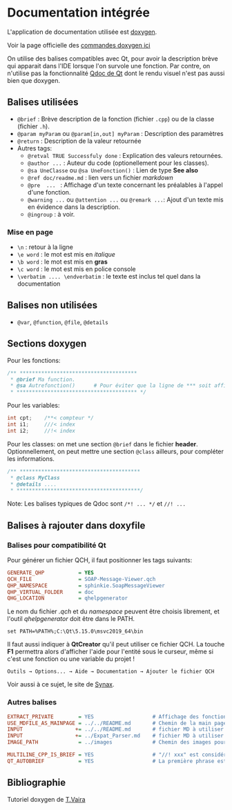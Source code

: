 # Documentation intégrée

L'application de documentation utilisée est [doxygen](https://www.doxygen.nl).

Voir la page officielle des [commandes doxygen ici](https://www.doxygen.nl/manual/index.html)

On utilise des balises compatibles avec Qt, pour avoir la description brève qui apparait dans l'IDE lorsque l'on survole une fonction.
Par contre, on n'utilise pas la fonctionnalité [Qdoc de Qt](https://doc.qt.io/qt-5/qdoc-guide-writing.html) dont le rendu visuel n'est pas aussi bien que doxygen.

## Balises utilisées

* `@brief` : Brève description de la fonction (fichier `.cpp`) ou de la classe (fichier `.h`).
* `@param myParam`  ou `@param[in,out] myParam` : Description des paramètres
* `@return` : Description de la valeur retournée
* Autres tags:
  * `@retval TRUE Successfuly done` : Explication des valeurs retournées.
  * `@author ...` : Auteur du code (optionellement pour les classes).
  * `@sa UneClasse` ou `@sa UneFonction()` : Lien de type **See also**
  * `@ref doc/readme.md` : lien vers un fichier *markdown*
  * `@pre  ... ` : Affichage d'un texte concernant les préalables à l'appel d'une fonction.
  * `@warning ...` ou `@attention ...` ou `@remark ...`: Ajout d'un texte mis en évidence dans la description.
  * `@ingroup` : à voir. 


### Mise en page

* `\n` : retour à la ligne
* `\e word` : le mot est mis en *italique*
* `\b word` : le mot est mis en **gras**
* `\c word` : le mot est mis en police console
* `\verbatim .... \endverbatim` : le texte est inclus tel quel dans la documentation 


## Balises non utilisées

* `@var`, `@function`, `@file`, `@details`


## Sections doxygen

Pour les fonctions:
```c++
/** **************************************
 * @brief Ma function.
 * @sa Autrefonction()      # Pour éviter que la ligne de *** soit affichée par Qt.
 * *************************************** */ 
```

Pour les variables:
```c++
int cpt;    /**< compteur */
int i1;     ///< index
int i2;     //!< index
```

Pour les classes: on met une section `@brief` dans le fichier **header**. Optionnellement, on peut mettre une section `@class` ailleurs, pour compléter les informations.
```c++
/** ***************************************
 * @class MyClass
 * @details ....
 * ****************************************/ 
```

Note: Les balises typiques de Qdoc sont `/*! ... */`  et `//! ...`


## Balises à rajouter dans doxyfile

### Balises pour compatibilité Qt

Pour générer un fichier QCH, il faut positionner les tags suivants:

```ini
GENERATE_QHP           = YES
QCH_FILE               = SOAP-Message-Viewer.qch
QHP_NAMESPACE          = sphinkie.SoapMessageViewer
QHP_VIRTUAL_FOLDER     = doc
QHG_LOCATION           = qhelpgenerator
```

Le nom du fichier *.qch* et du *namespace* peuvent être choisis librement, et l'outil *qhelpgenerator* doit être dans le PATH.

```
set PATH=%PATH%;C:\Qt\5.15.0\msvc2019_64\bin
```
Il faut aussi indiquer à **QtCreator** qu'il peut utiliser ce fichier QCH. La touche **F1** permettra alors d'afficher l'aide pour l'entité sous le curseur, même si c'est une fonction ou une variable du projet !

```
Outils → Options... → Aide → Documentation → Ajouter le fichier QCH
```

Voir aussi à ce sujet, le site de [Synax](https://www.sinax.be/blog/software-development/display-doxygen-generated-docs-in-qt-creator.html).

### Autres balises

```ini
EXTRACT_PRIVATE        = YES                   # Affichage des fonctions et variables privées dans la documentation
USE_MDFILE_AS_MAINPAGE = ../../README.md       # Chemin de la main page
INPUT                 += ../../README.md       # fichier MD à utiliser dans la doc ("related pages")
INPUT                 += ../Expat_Parser.md    # fichier MD à utiliser dans la doc ("related pages")
IMAGE_PATH             = ../images             # Chemin des images pour la doc

MULTILINE_CPP_IS_BRIEF = YES                   # "//! xxx" est considéré comme brief description (au lieu de detailled)
QT_AUTOBRIEF           = YES                   # La première phrase est considérée comme brief description (inutile de mettre la balise @brief).
```



## Bibliographie

Tutoriel doxygen de [T.Vaira]( http://tvaira.free.fr/projets/activites/activite-documentation-doxygen.html)



